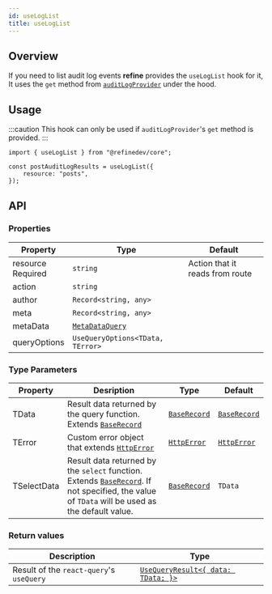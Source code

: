 ```yaml
---
id: useLogList
title: useLogList
---
```


## Overview

If you need to list audit log events **refine** provides the `useLogList` hook for it, It uses the `get` method from [`auditLogProvider`](/api-reference/core/providers/audit-log-provider.md#get) under the hood.

## Usage

:::caution
This hook can only be used if `auditLogProvider`'s `get` method is provided.
:::

```tsx
import { useLogList } from "@refinedev/core";

const postAuditLogResults = useLogList({
    resource: "posts",
});
```

## API

### Properties

| Property                                                                                            | Type                                                               | Default                         |
| --------------------------------------------------------------------------------------------------- | ------------------------------------------------------------------ | ------------------------------- |
| <div className="required-block"><div>resource</div> <div className=" required">Required</div></div> | `string`                                                           | Action that it reads from route |
| action                                                                                              | `string`                                                           |                                 |
| author                                                                                              | `Record<string, any>`                                              |                                 |
| meta                                                                                                | `Record<string, any>`                                              |                                 |
| metaData                                                                                            | [`MetaDataQuery`](/api-reference/core/interfaces.md#metadataquery) |                                 |
| queryOptions                                                                                        | `UseQueryOptions<TData, TError>`                                   |                                 |

### Type Parameters

| Property    | Desription                                                                                                                                                   | Type                       | Default                    |
| ----------- | ------------------------------------------------------------------------------------------------------------------------------------------------------------ | -------------------------- | -------------------------- |
| TData       | Result data returned by the query function. Extends [`BaseRecord`][baserecord]                                                                               | [`BaseRecord`][baserecord] | [`BaseRecord`][baserecord] |
| TError      | Custom error object that extends [`HttpError`][httperror]                                                                                                    | [`HttpError`][httperror]   | [`HttpError`][httperror]   |
| TSelectData | Result data returned by the `select` function. Extends [`BaseRecord`][baserecord]. If not specified, the value of `TData` will be used as the default value. | [`BaseRecord`][baserecord] | `TData`                    |

### Return values

| Description                              | Type                                                                                      |
| ---------------------------------------- | ----------------------------------------------------------------------------------------- |
| Result of the `react-query`'s `useQuery` | [`UseQueryResult<{ data: TData; }>`](https://react-query.tanstack.com/reference/useQuery) |

[baserecord]: /api-reference/core/interfaces.md#baserecord
[httperror]: /api-reference/core/interfaces.md#httperror
